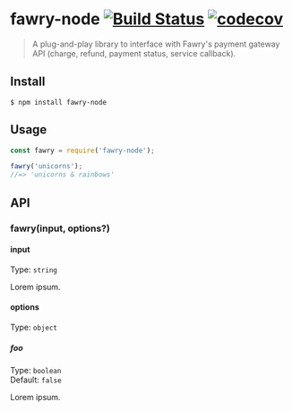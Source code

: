 # fawry-node [![Build Status](https://travis-ci.com/fawry-api/fawry-node.svg?branch=master)](https://travis-ci.com/fawry-api/fawry-node) [![codecov](https://codecov.io/gh/fawry-api/fawry-node/badge.svg?branch=master)](https://codecov.io/gh/fawry-api/fawry-node?branch=master)

> A plug-and-play library to interface with Fawry's payment gateway API (charge, refund, payment status, service callback).


## Install

```
$ npm install fawry-node
```


## Usage

```js
const fawry = require('fawry-node');

fawry('unicorns');
//=> 'unicorns & rainbows'
```


## API

### fawry(input, options?)

#### input

Type: `string`

Lorem ipsum.

#### options

Type: `object`

##### foo

Type: `boolean`\
Default: `false`

Lorem ipsum.

